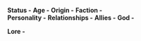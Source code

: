 **Status -** 
**Age -** 
**Origin -** 
**Faction -**  
**Personality -** 
**Relationships -**
**Allies -** 
**God -** 

**Lore -**